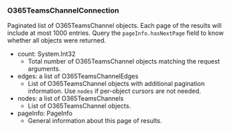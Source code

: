 ### O365TeamsChannelConnection
Paginated list of O365TeamsChannel objects. Each page of the results will include at most 1000 entries. Query the `pageInfo.hasNextPage` field to know whether all objects were returned.

- count: System.Int32
  - Total number of O365TeamsChannel objects matching the request arguments.
- edges: a list of O365TeamsChannelEdges
  - List of O365TeamsChannel objects with additional pagination information. Use `nodes` if per-object cursors are not needed.
- nodes: a list of O365TeamsChannels
  - List of O365TeamsChannel objects.
- pageInfo: PageInfo
  - General information about this page of results.

